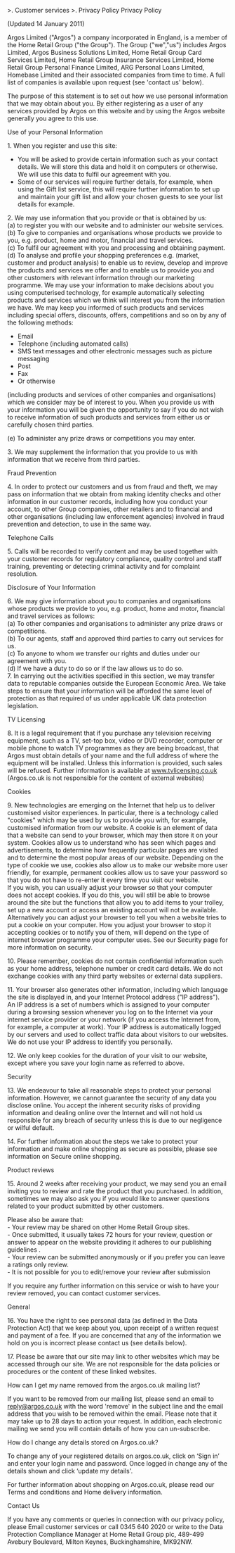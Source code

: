\>. Customer services >. Privacy Policy Privacy Policy

(Updated 14 January 2011)

Argos Limited ("Argos") a company incorporated in England, is a member of the Home Retail Group ("the Group"). The Group ("we","us") includes Argos Limited, Argos Business Solutions Limited, Home Retail Group Card Services Limited, Home Retail Group Insurance Services Limited, Home Retail Group Personal Finance Limited, ARG Personal Loans Limited, Homebase Limited and their associated companies from time to time. A full list of companies is available upon request (see 'contact us' below).

The purpose of this statement is to set out how we use personal information that we may obtain about you. By either registering as a user of any services provided by Argos on this website and by using the Argos website generally you agree to this use.

Use of your Personal Information

1\. When you register and use this site:

*   You will be asked to provide certain information such as your contact details. We will store this data and hold it on computers or otherwise. We will use this data to fulfil our agreement with you.
*   Some of our services will require further details, for example, when using the Gift list service, this will require further information to set up and maintain your gift list and allow your chosen guests to see your list details for example.

2\. We may use information that you provide or that is obtained by us:  
(a) to register you with our website and to administer our website services.  
(b) To give to companies and organisations whose products we provide to you, e.g. product, home and motor, financial and travel services.  
(c) To fulfil our agreement with you and processing and obtaining payment.  
(d) To analyse and profile your shopping preferences e.g. (market, customer and product analysis) to enable us to review, develop and improve the products and services we offer and to enable us to provide you and other customers with relevant information through our marketing programme. We may use your information to make decisions about you using computerised technology, for example automatically selecting products and services which we think will interest you from the information we have. We may keep you informed of such products and services including special offers, discounts, offers, competitions and so on by any of the following methods:

*   Email
*   Telephone (including automated calls)
*   SMS text messages and other electronic messages such as picture messaging
*   Post
*   Fax
*   Or otherwise

(including products and services of other companies and organisations) which we consider may be of interest to you. When you provide us with your information you will be given the opportunity to say if you do not wish to receive information of such products and services from either us or carefully chosen third parties.  
  
(e) To administer any prize draws or competitions you may enter.

3\. We may supplement the information that you provide to us with information that we receive from third parties.

Fraud Prevention

4\. In order to protect our customers and us from fraud and theft, we may pass on information that we obtain from making identity checks and other information in our customer records, including how you conduct your account, to other Group companies, other retailers and to financial and other organisations (including law enforcement agencies) involved in fraud prevention and detection, to use in the same way.

Telephone Calls

5\. Calls will be recorded to verify content and may be used together with your customer records for regulatory compliance, quality control and staff training, preventing or detecting criminal activity and for complaint resolution.

Disclosure of Your Information

6\. We may give information about you to companies and organisations whose products we provide to you, e.g. product, home and motor, financial and travel services as follows:  
(a) To other companies and organisations to administer any prize draws or competitions.  
(b) To our agents, staff and approved third parties to carry out services for us.  
(c) To anyone to whom we transfer our rights and duties under our agreement with you.  
(d) If we have a duty to do so or if the law allows us to do so.  
7\. In carrying out the activities specified in this section, we may transfer data to reputable companies outside the European Economic Area. We take steps to ensure that your information will be afforded the same level of protection as that required of us under applicable UK data protection legislation.  

TV Licensing

8\. It is a legal requirement that if you purchase any television receiving equipment, such as a TV, set-top box, video or DVD recorder, computer or mobile phone to watch TV programmes as they are being broadcast, that Argos must obtain details of your name and the full address of where the equipment will be installed. Unless this information is provided, such sales will be refused. Further information is available at www.tvlicensing.co.uk (Argos.co.uk is not responsible for the content of external websites)

Cookies

9\. New technologies are emerging on the Internet that help us to deliver customised visitor experiences. In particular, there is a technology called "cookies" which may be used by us to provide you with, for example, customised information from our website. A cookie is an element of data that a website can send to your browser, which may then store it on your system. Cookies allow us to understand who has seen which pages and advertisements, to determine how frequently particular pages are visited and to determine the most popular areas of our website. Depending on the type of cookie we use, cookies also allow us to make our website more user friendly, for example, permanent cookies allow us to save your password so that you do not have to re-enter it every time you visit our website.  
If you wish, you can usually adjust your browser so that your computer does not accept cookies. If you do this, you will still be able to browse around the site but the functions that allow you to add items to your trolley, set up a new account or access an existing account will not be available. Alternatively you can adjust your browser to tell you when a website tries to put a cookie on your computer. How you adjust your browser to stop it accepting cookies or to notify you of them, will depend on the type of internet browser programme your computer uses. See our Security page for more information on security.

10\. Please remember, cookies do not contain confidential information such as your home address, telephone number or credit card details. We do not exchange cookies with any third party websites or external data suppliers.

11\. Your browser also generates other information, including which language the site is displayed in, and your Internet Protocol address ("IP address"). An IP address is a set of numbers which is assigned to your computer during a browsing session whenever you log on to the Internet via your internet service provider or your network (if you access the Internet from, for example, a computer at work). Your IP address is automatically logged by our servers and used to collect traffic data about visitors to our websites. We do not use your IP address to identify you personally.

12\. We only keep cookies for the duration of your visit to our website, except where you save your login name as referred to above.

Security

13\. We endeavour to take all reasonable steps to protect your personal information. However, we cannot guarantee the security of any data you disclose online. You accept the inherent security risks of providing information and dealing online over the Internet and will not hold us responsible for any breach of security unless this is due to our negligence or wilful default.

14\. For further information about the steps we take to protect your information and make online shopping as secure as possible, please see information on Secure online shopping.

Product reviews

15\. Around 2 weeks after receiving your product, we may send you an email inviting you to review and rate the product that you purchased. In addition, sometimes we may also ask you if you would like to answer questions related to your product submitted by other customers.

Please also be aware that:  
\- Your review may be shared on other Home Retail Group sites.  
\- Once submitted, it usually takes 72 hours for your review, question or answer to appear on the website providing it adheres to our publishing guidelines .  
\- Your review can be submitted anonymously or if you prefer you can leave a ratings only review.  
\- It is not possible for you to edit/remove your review after submission

If you require any further information on this service or wish to have your review removed, you can contact customer services.

General

16\. You have the right to see personal data (as defined in the Data Protection Act) that we keep about you, upon receipt of a written request and payment of a fee. If you are concerned that any of the information we hold on you is incorrect please contact us (see details below).

17\. Please be aware that our site may link to other websites which may be accessed through our site. We are not responsible for the data policies or procedures or the content of these linked websites.

How can I get my name removed from the argos.co.uk mailing list?

If you want to be removed from our mailing list, please send an email to reply@argos.co.uk with the word 'remove' in the subject line and the email address that you wish to be removed within the email. Please note that it may take up to 28 days to action your request. In addition, each electronic mailing we send you will contain details of how you can un-subscribe.

How do I change any details stored on Argos.co.uk?

To change any of your registered details on argos.co.uk, click on ‘Sign in’ and enter your login name and password. Once logged in change any of the details shown and click ‘update my details'.

For further information about shopping on Argos.co.uk, please read our Terms and conditions and Home delivery information.

Contact Us

If you have any comments or queries in connection with our privacy policy, please Email customer services or call 0345 640 2020 or write to the Data Protection Compliance Manager at Home Retail Group plc, 489-499 Avebury Boulevard, Milton Keynes, Buckinghamshire, MK92NW.